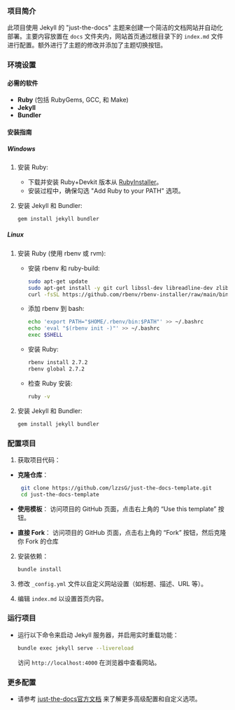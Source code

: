### 项目简介

此项目使用 Jekyll 的 "just-the-docs" 主题来创建一个简洁的文档网站并自动化部署。主要内容放置在 `docs` 文件夹内，网站首页通过根目录下的 `index.md` 文件进行配置。额外进行了主题的修改并添加了主题切换按钮。

### 环境设置

#### 必需的软件

- **Ruby** (包括 RubyGems, GCC, 和 Make)
- **Jekyll**
- **Bundler**

#### 安装指南

##### Windows

1. 安装 Ruby:

   - 下载并安装 Ruby+Devkit 版本从 [RubyInstaller](https://rubyinstaller.org/downloads/)。
   - 安装过程中，确保勾选 "Add Ruby to your PATH" 选项。

2. 安装 Jekyll 和 Bundler:

   ```bash
   gem install jekyll bundler
   ```

##### Linux

1. 安装 Ruby (使用 rbenv 或 rvm):

   - 安装 rbenv 和 ruby-build:

     ```bash
     sudo apt-get update
     sudo apt-get install -y git curl libssl-dev libreadline-dev zlib1g-dev autoconf bison build-essential libyaml-dev libreadline-dev libncurses5-dev libffi-dev libgdbm-dev
     curl -fsSL https://github.com/rbenv/rbenv-installer/raw/main/bin/rbenv-installer | bash
     ```

   - 添加 rbenv 到 bash:

     ```bash
     echo 'export PATH="$HOME/.rbenv/bin:$PATH"' >> ~/.bashrc
     echo 'eval "$(rbenv init -)"' >> ~/.bashrc
     exec $SHELL
     ```

   - 安装 Ruby:

     ```bash
     rbenv install 2.7.2
     rbenv global 2.7.2
     ```

   - 检查 Ruby 安装:

     ```bash
     ruby -v
     ```

2. 安装 Jekyll 和 Bundler:

   ```bash
   gem install jekyll bundler
   ```

### 配置项目

1. 获取项目代码：

- **克隆仓库**：

  ```bash
   git clone https://github.com/lzzsG/just-the-docs-template.git
   cd just-the-docs-template
  ```

- **使用模板**： 访问项目的 GitHub 页面，点击右上角的 “Use this template” 按钮。

- **直接 Fork**： 访问项目的 GitHub 页面，点击右上角的 “Fork” 按钮，然后克隆你 Fork 的仓库


2. 安装依赖：

   ```bash
   bundle install
   ```

3. 修改 `_config.yml` 文件以自定义网站设置（如标题、描述、URL 等）。

4. 编辑 `index.md` 以设置首页内容。

### 运行项目

- 运行以下命令来启动 Jekyll 服务器，并启用实时重载功能：

  ```bash
  bundle exec jekyll serve --livereload
  ```

  访问 `http://localhost:4000` 在浏览器中查看网站。

### 更多配置

- 请参考 [just-the-docs官方文档](https://just-the-docs.com/) 来了解更多高级配置和自定义选项。
